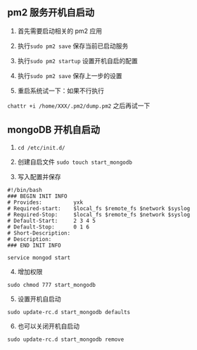 ## pm2 服务开机自启动

1. 首先需要启动相关的 pm2 应用

2. 执行`sudo pm2 save` 保存当前已启动服务

3. 执行`sudo pm2 startup` 设置开机自启的配置

4. 执行`sudo pm2 save` 保存上一步的设置

5. 重启系统试一下：如果不行执行

`chattr +i /home/XXX/.pm2/dump.pm2` 之后再试一下

## mongoDB 开机自启动

1. `cd /etc/init.d/`

2. 创建自启文件 `sudo touch start_mongodb`

3. 写入配置并保存

```
#!/bin/bash
### BEGIN INIT INFO
# Provides:          yxk
# Required-start:    $local_fs $remote_fs $network $syslog
# Required-Stop:     $local_fs $remote_fs $network $syslog
# Default-Start:     2 3 4 5
# Default-Stop:      0 1 6
# Short-Description:
# Description:
### END INIT INFO

service mongod start
```

4. 增加权限

`sudo chmod 777 start_mongodb`

5. 设置开机自启动

`sudo update-rc.d start_mongodb defaults`

6. 也可以关闭开机自启动

`sudo update-rc.d start_mongodb remove`
